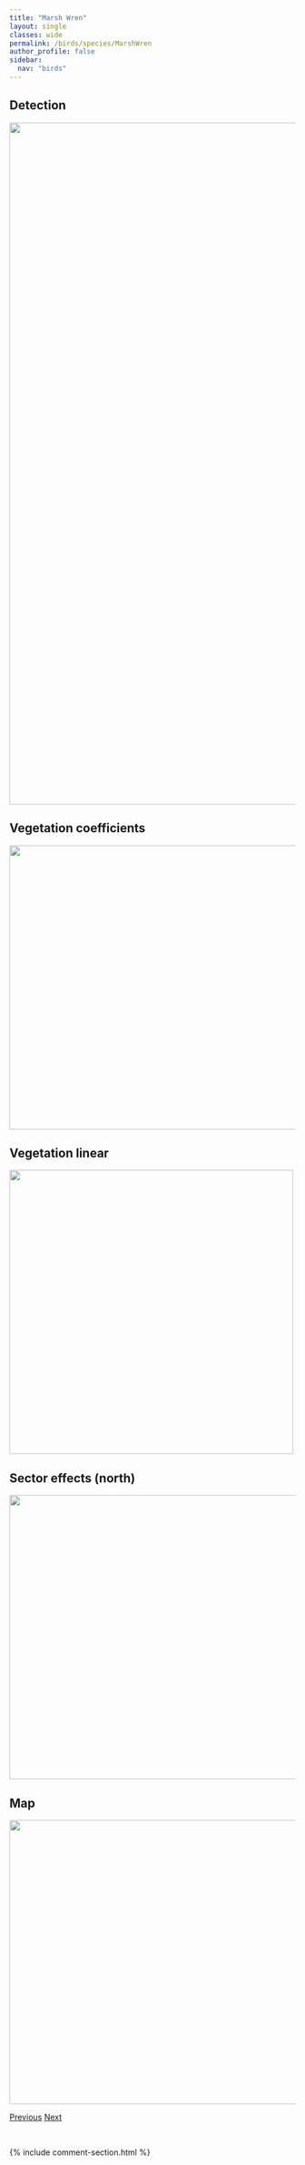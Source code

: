 ```yaml
---
title: "Marsh Wren"
layout: single
classes: wide
permalink: /birds/species/MarshWren
author_profile: false
sidebar:
  nav: "birds"
---
```


<h2>Detection</h2>

<a href="https://drive.google.com/uc?export=view&id=1TuDQPxYPs805lUQAo0amsYJhapCnPJnQ">
<img src="https://drive.google.com/uc?export=view&id=1TuDQPxYPs805lUQAo0amsYJhapCnPJnQ" height = "1200" width = "800">
</a>

<h2>Vegetation coefficients</h2>

<a href="https://drive.google.com/uc?export=view&id=1PD0MdXJH8JVEPAxveqfcEUO62SN2HKcT">
<img src="https://drive.google.com/uc?export=view&id=1PD0MdXJH8JVEPAxveqfcEUO62SN2HKcT" height = "500" width = "1000">
</a>

<h2>Vegetation linear</h2>

<a href="https://drive.google.com/uc?export=view&id=1TfQzXb_LHZvbkQc-fwH3yLL_v643sxCA">
<img src="https://drive.google.com/uc?export=view&id=1TfQzXb_LHZvbkQc-fwH3yLL_v643sxCA" height = "500" width = "500">
</a>

<h2>Sector effects (north)</h2>

<a href="https://drive.google.com/uc?export=view&id=1uHEMuSL_qu-ZaHPxouvgkF_jCFqXGBri">
<img src="https://drive.google.com/uc?export=view&id=1uHEMuSL_qu-ZaHPxouvgkF_jCFqXGBri" height = "500" width = "1000">
</a>

<h2>Map</h2>

<a href="https://drive.google.com/uc?export=view&id=1iQPw_MRv_bacrKAEdAbYkeOjL2WTFwuT">
<img src="https://drive.google.com/uc?export=view&id=1iQPw_MRv_bacrKAEdAbYkeOjL2WTFwuT" height = "500" width = "1500">
</a>

<a href="/DevelopmentWebsite/birds/species/MagnoliaWarbler" class="pagination--pager" title="Magnolia Warbler">Previous</a> <a href="/DevelopmentWebsite/birds/species/McCownsLongspur" class="pagination--pager" title="McCown's Longspur">Next</a>

<p>&nbsp;</p>

{% include comment-section.html %}
